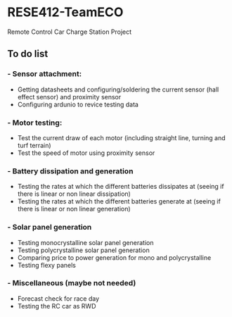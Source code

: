 # RESE412-TeamECO
Remote Control Car Charge Station Project 

## To do list 
### - Sensor attachment:
- Getting datasheets and configuring/soldering the current sensor (hall effect sensor) and proximity sensor 
- Configuring ardunio to revice testing data 
### - Motor testing: 
- Test the current draw of each motor (including straight line, turning and turf terrain)
- Test the speed of motor using proximity sensor
### - Battery dissipation and generation
- Testing the rates at which the different batteries dissipates at (seeing if there is linear or non linear dissipation) 
- Testing the rates at which the different batteries generate at (seeing if there is linear or non linear generation)
### - Solar panel generation 
- Testing monocrystalline solar panel generation
- Testing polycrystalline solar panel generation 
- Comparing price to power generation for mono and polycrystalline 
- Testing flexy panels
### - Miscellaneous (maybe not needed) 
- Forecast check for race day 
- Testing the RC car as RWD
